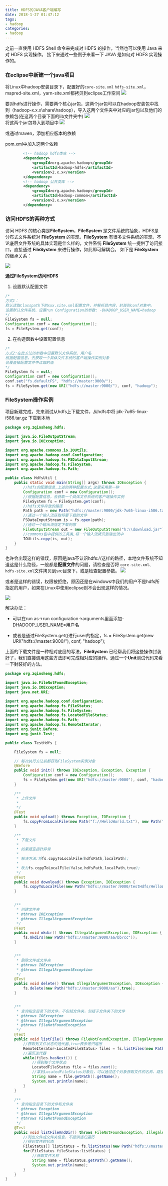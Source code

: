 ```yaml
---
title: HDFS的JAVA客户端编写
date: 2018-1-27 01:47:12
tags:
- hadoop
categories:
- hadoop
---
```


之前一直使用 HDFS Shell 命令来完成对 HDFS 的操作，当然也可以使用 Java 来对 HDFS 实现操作。
接下来通过一些例子来看一下 JAVA 是如何对 HDFS 实现操作的。  

### 在eclipse中新建一个java项目   
将Linux中hadoop安装目录下，配置好的``core-site.xml`` ``hdfs-site.xml``，mapred-site.xml，yarn-site.xml都拷贝到eclipse工作空间
![](http://wx2.sinaimg.cn/large/005TBZ5oly1fo4ufraku9j309c05t0sq.jpg)  

要对hdfs进行操作，需要两个核心jar包，这两个jar包可以在hadoop安装包中找到（hadoop-x.x.x\share\hadoop），导入这两个文件夹中对应的jar包以及他们的依赖包(在这两个目录下面的lib文件夹中)
![](http://wx4.sinaimg.cn/large/005TBZ5oly1fo9isn3lvqj304m01b0s3.jpg)  
将这两个jar包导入到项目中
![](http://wx1.sinaimg.cn/large/005TBZ5oly1fo4uamux7xj30r90fn75r.jpg)
<!-- more -->
或通过maven，添加相应版本的依赖

pom.xml中加入这两个依赖

```xml
		<!-- hadoop hdfs类库 -->
		<dependency>
			<groupId>org.apache.hadoop</groupId>
			<artifactId>hadoop-hdfs</artifactId>
			<version>2.x.x</version>
		</dependency>
		<!-- hadoop 公共类库 -->
		<dependency>
			<groupId>org.apache.hadoop</groupId>
			<artifactId>hadoop-common</artifactId>
			<version>2.x.x</version>
		</dependency>
```  

### 访问HDFS的两种方式  
访问 HDFS 的核心类是**FileSystem**，**FileSystem** 是文件系统的抽象，HDFS是分布式文件系统对 **FileSystem** 的实现，**FileSystem** 有很多文件系统的实现，不论底层文件系统的具体实现是什么样的，文件系统 **FileSystem** 统一提供了访问接口，直接通过 **FileSystem** 来进行操作，如此即可解耦合。
如下是 **FileSystem** 的继承关系：  

![](http://wx3.sinaimg.cn/large/005TBZ5oly1fo8d68895jj30jj0e9t9k.jpg)

**通过FileSystem访问HDFS**
1. 设置默认配置文件

```java
/*
方式1：
默认读取classpath下的xxx.site.xml配置文件，并解析其内容，封装到conf对象中。
设置默认文件系统、设置run Configuration的参数: -DHADOOP_USER_NAME=hadoop  
*/   
FileSystem fs = null;
Configuration conf = new Configuration();      
fs = FileSystem.get(conf);   
```  

2. 在构造函数中设置配置信息  

```java
/*
方式2:在此方法的参数中设置默认文件系统、用户名
根据配置信息，去获取一个具体文件系统的客户端操作实例对象
会覆盖掉配置文件中读取的值
*/  
FileSystem fs = null;
Configuration conf = new Configuration();
conf.set("fs.defaultFS", "hdfs://master:9000/");
fs = FileSystem.get(new URI("hdfs://master:9000/"), conf, "hadoop");
```  
### FileSystem操作实例
项目新建完成，先来测试从hdfs上下载文件，从hdfs中将 jdk-7u65-linux-i586.tar.gz 下载到本地

```java
package org.zqinsheng.hdfs;

import java.io.FileOutputStream;
import java.io.IOException;

import org.apache.commons.io.IOUtils;
import org.apache.hadoop.conf.Configuration;
import org.apache.hadoop.fs.FSDataInputStream;
import org.apache.hadoop.fs.FileSystem;
import org.apache.hadoop.fs.Path;

public class HdfsUtil {
	public static void main(String[] args) throws IOException {
		//hdfs的配置信息,上述的两种配置方式,这里采用第一种
		Configuration conf = new Configuration();
		//根据配置信息，去获取一个具体文件系统的客户端操作实例
		FileSystem fs = FileSystem.get(conf);
		//hdfs文件存放的路径
		Path path = new Path("hdfs://master:9000/jdk-7u65-linux-i586.tar.gz");
		//通过一个输入流获取将要下载的文件
		FSDataInputStream is = fs.open(path);
		//通过一个输出流指定下载到哪
		FileOutputStream out = new FileOutputStream("h:\\download.jar");
		//commons包中提供的工具类,将一个输入流拷贝到输出流中
		IOUtils.copy(is, out);
	}
}
```

也许会出现这样的错误，原因是java不认识hdfs://这样的路径，本地文件系统不知道这是什么路径，一般都是**配置文件**的问题，请检查是否将 ``core-site.xml、hdfs-site.xml``文件拷贝到src目录下，或是检查配置参数。
![](http://wx2.sinaimg.cn/large/005TBZ5oly1fo4swh96k2j30zq07xq3w.jpg)   

或者是这样的错误，权限被拒绝，原因还是在windows中我们的用户不是hdfs所指定的用户，如果在Linux中使用eclipse则不会出现这样的情况。

![](http://wx2.sinaimg.cn/large/005TBZ5oly1fo5xyyhyvgj30zf0fnjt1.jpg)

解决办法：
* 可以在run as->run
configuration->arguments里面添加-DHADOOP_USER_NAME=用户名  

* 或者是通过FileSystem.get()进行user的指定，fs = FileSystem.get(new URI("hdfs://master:9000/"), conf, "hadoop");



上面的下载文件是一种相对底层的写法，**FileSystem** 已经帮我们将这些操作封装好了，我们直接调用这些方法即可完成相对应的操作。通过一个**Unit**测试代码来看一下封装好的方法。  
```java
package org.zqinsheng.hdfs;

import java.io.FileNotFoundException;
import java.io.IOException;
import java.net.URI;

import org.apache.hadoop.conf.Configuration;
import org.apache.hadoop.fs.FileStatus;
import org.apache.hadoop.fs.FileSystem;
import org.apache.hadoop.fs.LocatedFileStatus;
import org.apache.hadoop.fs.Path;
import org.apache.hadoop.fs.RemoteIterator;
import org.junit.Before;
import org.junit.Test;

public class TestHdfs {

	FileSystem fs = null;

	// 每次执行方法前都获取FileSystem实例对象
	@Before
	public void init() throws IOException, Exception, Exception {
		Configuration conf = new Configuration();
		fs = FileSystem.get(new URI("hdfs://master:9000"), conf, "hadoop");
	}

	/**
	 * 上传文件
	 *
	 */
	@Test
	public void upload() throws Exception, IOException {
		fs.copyFromLocalFile(new Path("f://HelloWorld.txt"), new Path("hdfs://master:9000/testHdfs"));
	}

	/**
	 * 下载文件
	 *
	 * 如果报空指针异常
	 *
	 * 解决方法:将fs.copyToLocalFile(hdfsPath,localPath);
	 *
	 * 改为fs.copyToLocalFile(false,hdfsPath,localPath,true);
	 */
	@Test
	public void download() throws Exception, IOException {
		fs.copyToLocalFile(new Path("hdfs://master:9000/testHdfs/HelloWorld.txt"), new Path("h:/HelloWorld.txt"));
	}


	/**
	 * 创建文件夹
	 * @throws IOException
	 * @throws IllegalArgumentException
	 */
	@Test
	public void mkdir() throws IllegalArgumentException, IOException {
		fs.mkdirs(new Path("hdfs://master:9000/aa/bb/cc"));
	}


	/**
	 * 删除文件或文件夹
	 * @throws IOException
	 * @throws IllegalArgumentException
	 */
	@Test
	public void delete() throws IllegalArgumentException, IOException {
		fs.delete(new Path("hdfs://master:9000/aa"),true);
	}


	/**
	 * 查询指定目录下的文件，不包括文件夹，包括子文件夹下的文件
	 * @throws IOException
	 * @throws IllegalArgumentException
	 * @throws FileNotFoundException
	 */
	@Test
	public void listFile() throws FileNotFoundException, IllegalArgumentException, IOException {
		//获取到文件状态的迭代器,true表示递归遍历
		RemoteIterator<LocatedFileStatus> files = fs.listFiles(new Path("hdfs://master:9000/"),true);
		//遍历迭代器
		while(files.hasNext()) {
			//得到每个文件状态
			LocatedFileStatus file = files.next();
			//拿到LocatedFileStatus对象后，可以通过这个对象获取文件的名称、路径、块大小、权限、所属者等等信息
			String name = file.getPath().getName();
			System.out.println(name);
		}
	}

	/**
	 * 查询指定目录下的文件和文件夹
	 * @throws Exception
	 * @throws IllegalArgumentException
	 * @throws FileNotFoundException
	 */
	@Test
	public void listFileAndDir() throws FileNotFoundException, IllegalArgumentException, Exception {
		//列出文件或文件夹信息，不提供递归遍历
		//得到文件的状态
		FileStatus[] listStatus = fs.listStatus(new Path("hdfs://master:9000/"));
		for(FileStatus fileStatus:listStatus) {
			//获取文件名称
			String name = fileStatus.getPath().getName();
			System.out.println(name);
		}
	}
}

```
